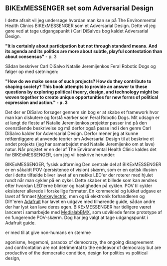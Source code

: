 ## BIKExMESSENGER set som Adversarial Design

I dette afsnit vil jeg undersøge hvordan man kan se på The Environmental Health Clinics BIKExMESSENGER som et Adversarial Design. Dette vil jeg gøre ved at tage udgangspunkt i Carl DiSalvos bog kaldet Adversarial Design.


**"It is certainly about participation but not through standard means. And its agenda and its politics are more about subtle, playful contestation than about consensus"** - p. 3

Sådan beskriver Carl DiSalvo Natalie Jeremijenkos Feral Robotic Dogs og følger op med sætningen:

**"How do we make sense of such projects? How do they contribute to shaping society? This book attempts to provide an answer to these questions by exploring political theory, design, and technology might be woven together to create unique opportunities for new forms of political expression and action." - p. 3**

Det der er DiSalvo forsøger gennem sin bog er at skabe et framework hvor man kan diskutere og forstå værker som Feral Robotic Dogs. Mit udsagn er at langt de fleste af Natalie Jeremijenkos projekter passer ind på den ovenstående beskrivelse og må derfor også passe ind i den genre Carl DiSalvo kalder for Adversarial Design. Derfor mener jeg at kunne retfærdiggøre at anvende teorier om Adversarial Design til at beskrive et andet projekts (jeg har samarbejdet med Natalie Jeremijenko om at lave) natur. Når projktet er en del af The Environmental Health Clinic kaldes det for BIKExMESSENGER, som jeg vil beskrive herunder:

BIKExMESSENGER, fysisk udforming
Den centrale del af BIKExMESSENGER er en såkaldt POV (persistence of vision) skærm, som er en optisk illusion der i dette tilfælde bliver lavet af en række LED'er der roterer med hjulet rundt når man cykler på en cykel. Dette skaber et billede som kan ændres efter hvordan LED'erne blinker og hastigheden på cyklen. POV til cykler eksisterer allerede i forskellige formater. En kommerciel  og lukket udgave er lavet af firmaet [Monkeylectric](http://www.monkeylectric.com/), men også elektronik forhandleren og DIY'eren  [Adafruit](https://learn.adafruit.com/bike-wheel-pov-display/overview) har lavet en udgave med tilhørende guide, sådan andre der har lyst kan lave deres egen. BIKExMESSENGER har tidligere været lanceret i samarbejde med [MedialabBMX](https://www.facebook.com/medialabMX/), som udviklede første prototype af en fungerende POV-skærm. Dog har jeg valgt at tage udgangspunkt i Adafruit guide. 


er med til at give non-humans en stemme



agonisme, hegemoni, paradox of democrazy, the ongoing disagreement and confrontation are not detrimental to the endeavor of democracy but are productive of the democratic condition, design for politics vs political design,
